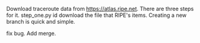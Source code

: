 Download traceroute data from https://atlas.ripe.net.
There are three steps for it.
step_one.py id download the file that RIPE's items.
Creating a new branch is quick and simple.

fix bug.
Add merge.
